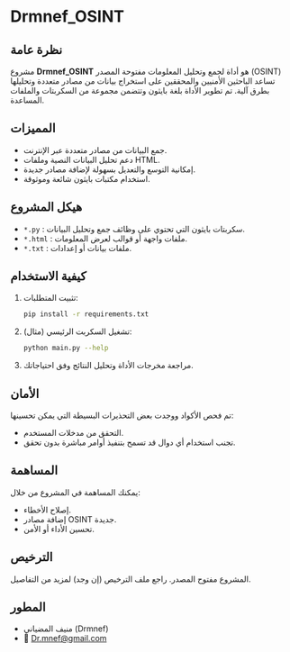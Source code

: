 # Drmnef_OSINT

## نظرة عامة
مشروع **Drmnef_OSINT** هو أداة لجمع وتحليل المعلومات مفتوحة المصدر (OSINT) تساعد الباحثين الأمنيين والمحققين على استخراج بيانات من مصادر متعددة وتحليلها بطرق آلية. تم تطوير الأداة بلغة بايثون وتتضمن مجموعة من السكربتات والملفات المساعدة.

## المميزات
- جمع البيانات من مصادر متعددة عبر الإنترنت.
- دعم تحليل البيانات النصية وملفات HTML.
- إمكانية التوسع والتعديل بسهولة لإضافة مصادر جديدة.
- استخدام مكتبات بايثون شائعة وموثوقة.

## هيكل المشروع
- `*.py` : سكربتات بايثون التي تحتوي على وظائف جمع وتحليل البيانات.
- `*.html` : ملفات واجهة أو قوالب لعرض المعلومات.
- `*.txt` : ملفات بيانات أو إعدادات.

## كيفية الاستخدام
1. تثبيت المتطلبات:
   ```bash
   pip install -r requirements.txt
   ```
2. تشغيل السكربت الرئيسي (مثال):
   ```bash
   python main.py --help
   ```
3. مراجعة مخرجات الأداة وتحليل النتائج وفق احتياجاتك.

## الأمان
تم فحص الأكواد ووجدت بعض التحذيرات البسيطة التي يمكن تحسينها:
- التحقق من مدخلات المستخدم.
- تجنب استخدام أي دوال قد تسمح بتنفيذ أوامر مباشرة بدون تحقق.

## المساهمة
يمكنك المساهمة في المشروع من خلال:
- إصلاح الأخطاء.
- إضافة مصادر OSINT جديدة.
- تحسين الأداء أو الأمن.

## الترخيص
المشروع مفتوح المصدر. راجع ملف الترخيص (إن وجد) لمزيد من التفاصيل.


## المطور
- منيف المضياني (Drmnef)
- 📧 Dr.mnef@gmail.com


